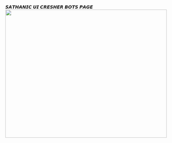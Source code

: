 𝙎𝘼𝙏𝙃𝘼𝙉𝙄𝘾 𝙐𝙄 𝘾𝙍𝙀𝙎𝙃𝙀𝙍 𝘽𝙊𝙏𝙎 𝙋𝘼𝙂𝙀 
<img src="https://ik.imagekit.io/eypz/1728110152349_SHEnvYZyl.png" height="400" width="100%">
